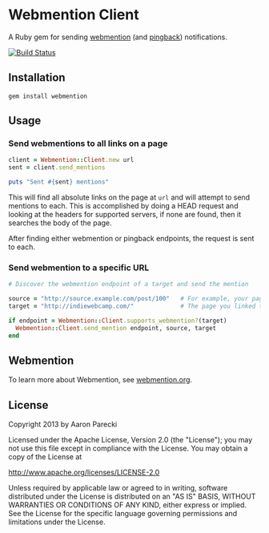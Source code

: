 Webmention Client
=================

A Ruby gem for sending [webmention](http://indiewebcamp.com/webmention) (and [pingback](http://indiewebcamp.com/pingback)) notifications.

[![Build Status](https://travis-ci.org/indieweb/mention-client-ruby.png?branch=master)](https://travis-ci.org/indieweb/mention-client-ruby)

Installation
------------

    gem install webmention


Usage
-----

### Send webmentions to all links on a page

```ruby
client = Webmention::Client.new url
sent = client.send_mentions

puts "Sent #{sent} mentions"
```

This will find all absolute links on the page at `url` and will attempt to send
mentions to each. This is accomplished by doing a HEAD request and looking at the headers
for supported servers, if none are found, then it searches the body of the page.

After finding either webmention or pingback endpoints, the request is sent to each.

### Send webmention to a specific URL

```ruby
# Discover the webmention endpoint of a target and send the mention

source = "http://source.example.com/post/100"   # For example, your page
target = "http://indiewebcamp.com/"             # The page you linked to

if endpoint = Webmention::Client.supports_webmention?(target)
  Webmention::Client.send_mention endpoint, source, target
end
```


Webmention
----------

To learn more about Webmention, see [webmention.org](http://webmention.org).


License
-------

Copyright 2013 by Aaron Parecki

Licensed under the Apache License, Version 2.0 (the "License");
you may not use this file except in compliance with the License.
You may obtain a copy of the License at

   http://www.apache.org/licenses/LICENSE-2.0

Unless required by applicable law or agreed to in writing, software
distributed under the License is distributed on an "AS IS" BASIS,
WITHOUT WARRANTIES OR CONDITIONS OF ANY KIND, either express or implied.
See the License for the specific language governing permissions and
limitations under the License.
